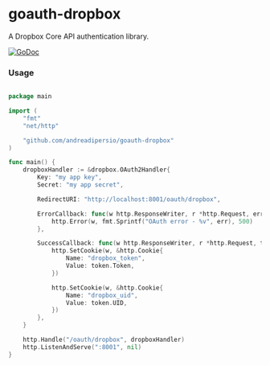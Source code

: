goauth-dropbox
==============

A Dropbox Core API authentication library.

[![GoDoc](https://godoc.org/github.com/andreadipersio/goauth-dropbox?status.png)](http://godoc.org/github.com/andreadipersio/goauth-dropbox)

### Usage

```Go

package main

import (
    "fmt"
    "net/http"

    "github.com/andreadipersio/goauth-dropbox"
)

func main() {
    dropboxHandler := &dropbox.OAuth2Handler{
        Key: "my app key",
        Secret: "my app secret",

        RedirectURI: "http://localhost:8001/oauth/dropbox",

        ErrorCallback: func(w http.ResponseWriter, r *http.Request, err error) {
            http.Error(w, fmt.Sprintf("OAuth error - %v", err), 500)
        },

        SuccessCallback: func(w http.ResponseWriter, r *http.Request, token *dropbox.Token) {
            http.SetCookie(w, &http.Cookie{
                Name: "dropbox_token",
                Value: token.Token,
            })

            http.SetCookie(w, &http.Cookie{
                Name: "dropbox_uid",
                Value: token.UID,
            })
        },
    }

    http.Handle("/oauth/dropbox", dropboxHandler)
    http.ListenAndServe(":8001", nil)
}

```
